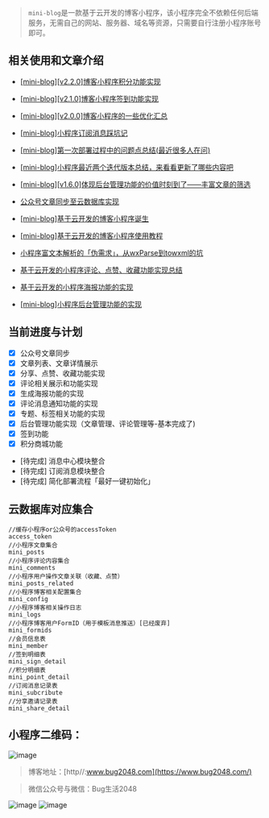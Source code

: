 > `mini-blog`是一款基于云开发的博客小程序，该小程序完全不依赖任何后端服务，无需自己的网站、服务器、域名等资源，只需要自行注册小程序账号即可。


## 相关使用和文章介绍

- [[mini-blog][v2.2.0]博客小程序积分功能实现](https://mp.weixin.qq.com/s/B1CN-Z8XgL0ENOHJn8YvWw)

- [[mini-blog][v2.1.0]博客小程序签到功能实现](https://mp.weixin.qq.com/s/0vYdcxA4mOOZQq3R5nRl_w)

- [[mini-blog][v2.0.0]博客小程序的一些优化汇总](https://mp.weixin.qq.com/s/V0IwsCx0b0PGIVz6EGaGnQ)

- [[mini-blog]小程序订阅消息踩坑记](https://mp.weixin.qq.com/s/MWSJ4pWBQW1vhEpqj2HEAA)

- [[mini-blog]第一次部署过程中的问题点总结(最近很多人在问)](https://mp.weixin.qq.com/s/GLNSHdWIowwdb5_GHPJkmg)

- [[mini-blog]小程序最近两个迭代版本总结，来看看更新了哪些内容吧](https://mp.weixin.qq.com/s/gmoHSnvw0E6Wld3PewDJNA)

- [[mini-blog][v1.6.0]体现后台管理功能的价值时刻到了——丰富文章的筛选](https://mp.weixin.qq.com/s/TDeBq9oDFxgEIB4vATM3nA)

- [公众号文章同步至云数据库实现](https://www.bug2048.com/wechat20190421/)

- [[mini-blog]基于云开发的博客小程序诞生](https://www.bug2048.com/wechat20190429/)

- [[mini-blog]基于云开发的博客小程序使用教程](https://www.bug2048.com/wechat20190505/)

- [小程序富文本解析的「伪需求」，从wxParse到towxml的坑](https://www.bug2048.com/wechat20190507/)

- [基于云开发的小程序评论、点赞、收藏功能实现总结](https://www.bug2048.com/wechat20190511/)

- [基于云开发的小程序海报功能的实现](https://www.bug2048.com/wechat20190512/)

- [[mini-blog]小程序后台管理功能的实现](https://mp.weixin.qq.com/s/0Wy0RMfsbsl1mpvxN8bPrg)


## 当前进度与计划

- [x]  公众号文章同步
- [x]  文章列表、文章详情展示
- [x]  分享、点赞、收藏功能实现
- [x]  评论相关展示和功能实现
- [x]  生成海报功能的实现
- [x]  评论消息通知功能的实现
- [x]  专题、标签相关功能的实现
- [x]  后台管理功能实现（文章管理、评论管理等-基本完成了)
- [x]  签到功能
- [x]  积分商城功能
- [待完成]  消息中心模块整合
- [待完成]  订阅消息模块整合
- [待完成]  简化部署流程「最好一键初始化」

## 云数据库对应集合

```
//缓存小程序or公众号的accessToken
access_token
//小程序文章集合
mini_posts
//小程序评论内容集合
mini_comments
//小程序用户操作文章关联（收藏、点赞）
mini_posts_related
//小程序博客相关配置集合
mini_config
//小程序博客相关操作日志
mini_logs
//小程序博客用户FormID（用于模板消息推送）[已经废弃]
mini_formids
//会员信息表
mini_member
//签到明细表
mini_sign_detail
//积分明细表
mini_point_detail
//订阅消息记录表
mini_subcribute
//分享邀请记录表
mini_share_detail
```


## 小程序二维码：
![image](http://image.bug2048.com/gh_660886427113_344.jpg)


> 博客地址：[http//:www.bug2048.com](https://www.bug2048.com/) 

> 微信公众号与微信：Bug生活2048

![image](https://www.bug2048.com//content/images/2018/02/qrcode_for_gh_cac1ef8c9733_258.jpg)  ![image](http://image.bug2048.com/WechatIMG2.jpeg?imageView2/1/w/200/h/200/q/100)


